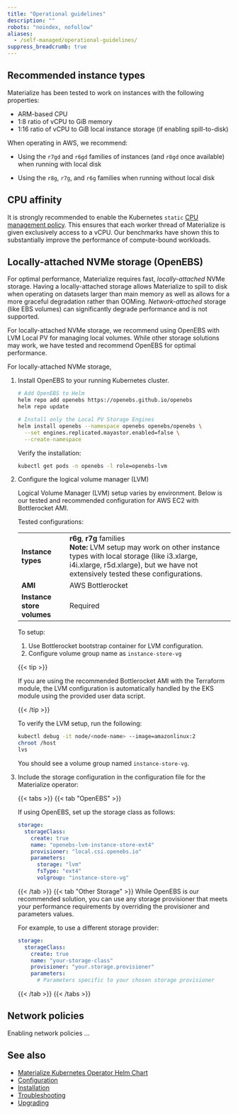 ```yaml
---
title: "Operational guidelines"
description: ""
robots: "noindex, nofollow"
aliases:
  - /self-managed/operational-guidelines/
suppress_breadcrumb: true
---
```


## Recommended instance types

Materialize has been tested to work on instances with the following properties:

- ARM-based CPU
- 1:8 ratio of vCPU to GiB memory
- 1:16 ratio of vCPU to GiB local instance storage (if enabling spill-to-disk)

When operating in AWS, we recommend:

- Using the `r7gd` and `r6gd` families of instances (and `r8gd` once available)
  when running with local disk

- Using the `r8g`, `r7g`, and `r6g` families when running without local disk

## CPU affinity

It is strongly recommended to enable the Kubernetes `static` [CPU management policy](https://kubernetes.io/docs/tasks/administer-cluster/cpu-management-policies/#static-policy).
This ensures that each worker thread of Materialize is given exclusively access to a vCPU. Our benchmarks have shown this
to substantially improve the performance of compute-bound workloads.


## Locally-attached NVMe storage (OpenEBS)

For optimal performance, Materialize requires fast, *locally-attached* NVMe
storage. Having a locally-attached storage allows Materialize to spill to disk
when operating on datasets larger than main memory as well as allows for a more
graceful degradation rather than OOMing. *Network-attached* storage (like EBS
volumes) can significantly degrade performance and is not supported.

For locally-attached NVMe storage, we recommend using OpenEBS with LVM Local PV
for managing local volumes. While other storage solutions may work, we have
tested and recommend OpenEBS for optimal performance.

For locally-attached NVMe storage,

1. Install OpenEBS to your running Kubernetes cluster.

   ```bash
   # Add OpenEBS to Helm
   helm repo add openebs https://openebs.github.io/openebs
   helm repo update

   # Install only the Local PV Storage Engines
   helm install openebs --namespace openebs openebs/openebs \
     --set engines.replicated.mayastor.enabled=false \
     --create-namespace
   ```

   Verify the installation:
   ```bash
   kubectl get pods -n openebs -l role=openebs-lvm
   ```
1. Configure the logical volume manager (LVM)

   Logical Volume Manager (LVM) setup varies by environment. Below is our tested
   and recommended configuration for AWS EC2 with Bottlerocket AMI.


   Tested configurations:

   |                                              |      |
   |----------------------------------------------|-------------------------------------------------------------------------------------------------------------------------------------------------------------------|
   | **Instance types**                           | **r6g**, **r7g** families  <br> **Note:** LVM setup may work on other instance types with local storage  (like i3.xlarge, i4i.xlarge, r5d.xlarge), but we have not extensively tested  these configurations. |
   | **AMI**                                      | AWS Bottlerocket |
   | **Instance store volumes**                   | Required |

   To setup:

   1. Use Bottlerocket bootstrap container for LVM configuration.
   1. Configure volume group name as `instance-store-vg`

   {{< tip >}}

   If you are using the recommended Bottlerocket AMI with the Terraform module,
   the LVM configuration is automatically handled by the EKS module using the
   provided user data script.

   {{< /tip >}}

   To verify the LVM setup, run the following:

   ```bash
   kubectl debug -it node/<node-name> --image=amazonlinux:2
   chroot /host
   lvs
   ```

   You should see a volume group named `instance-store-vg`.

1. Include the storage configuration in the configuration file for the
   Materialize operator:

   {{< tabs >}}
   {{< tab "OpenEBS" >}}

   If using OpenEBS, set up the storage class as follows:
   ```yaml
   storage:
     storageClass:
       create: true
       name: "openebs-lvm-instance-store-ext4"
       provisioner: "local.csi.openebs.io"
       parameters:
         storage: "lvm"
         fsType: "ext4"
         volgroup: "instance-store-vg"
   ```
   {{< /tab >}}
   {{< tab "Other Storage" >}}
   While OpenEBS is our recommended solution, you can use any storage   provisioner that meets your performance requirements by overriding the   provisioner and parameters values.

   For example, to use a different storage provider:

   ```yaml
   storage:
     storageClass:
       create: true
       name: "your-storage-class"
       provisioner: "your.storage.provisioner"
       parameters:
         # Parameters specific to your chosen storage provisioner
   ```
   {{< /tab >}}
   {{< /tabs >}}

## Network policies

Enabling network policies ...

## See also

- [Materialize Kubernetes Operator Helm Chart](/self-managed/)
- [Configuration](/self-managed/configuration/)
- [Installation](/self-managed/installation/)
- [Troubleshooting](/self-managed/troubleshooting/)
- [Upgrading](/self-managed/upgrading/)
